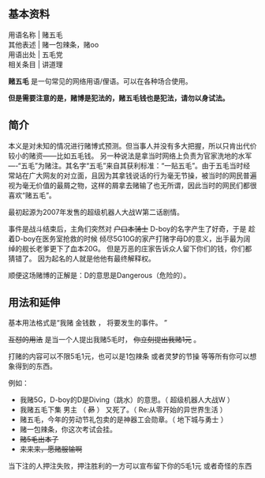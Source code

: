 **基本资料**  
---  
用语名称  |  赌五毛   
其他表述  |  赌一包辣条，赌oo   
用语出处  |  五毛党   
相关条目  |  讲道理   
  
**赌五毛** 是一句常见的网络用语/俚语。可以在各种场合使用。

**但是需要注意的是，赌博是犯法的，赌五毛钱也是犯法，请勿以身试法。**

##  简介

本义是对未知的情况进行赌博式预测。但当事人并没有多大把握，所以只肯出代价较小的赌资——比如五毛钱。
另一种说法是拿当时网络上负责为官家洗地的水军—-“五毛”为赌注。其名字“五毛”来自其获利标准：“一贴五毛”。由于五毛当时经常站在广大网友的对立面，且因为其拿钱说话的行为毫无节操，被当时的网民普遍视为毫无价值的最屑之物，这样的屑拿去赌输了也无所谓，因此当时的网民们都很喜欢“赌五毛”。

最初起源为2007年发售的超级机器人大战W第二话剧情。

事件是战斗结束后，主角们突然对 ~~户口本骑士~~ D-boy的名字产生了好奇，于是  趁着D-boy在医务室抢救的时候
倾尽5G10G的家产打赌字母D的意义，出手最为阔绰的舰长老爹更下了血本20G。  但是万恶的庄家告诉众人留下你们的钱，你们都猜错了。
因为起名的人就是他他有最终解释权。

顺便这场赌博的正解是：D的意思是Dangerous（危险的）。

##  用法和延伸

基本用法格式是“我赌  金钱数  ，  将要发生的事件。  ”

~~互怼的用法~~ 是当一个人提出我赌5毛时， ~~你立刻提出我赌1元~~ 。

打赌的内容可以不限5毛1元，也可以是1包辣条  或者灵梦的节操  等等所有你可以想象得到的东西。

例如：

  * 我赌5G，D-boy的D是Diving（跳水）的意思。（  超级机器人大战W  ） 
  * 我赌五毛下集  男主  （  ~~昴~~ ）  又死了。（  Re:从零开始的异世界生活  ） 
  * 赌五毛，今年的劳动节礼包卖的是神器工会勋章。（  地下城与勇士  ） 
  * 赌一包辣条，你这次考试会挂。 
  * ~~赌5毛出本子~~
  * ~~来来来，愿赌服输啊~~

当下注的人押注失败，押注胜利的一方可以宣布留下你的5毛1元  或者奇怪的东西